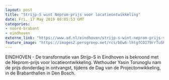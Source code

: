```yaml
---
layout: post
title: "Strijp-S wint Neprom-prijs voor locatieontwikkeling"
date: Fri, 17 May 2019 08:05:53 GMT
categories: 
- noord-brabant 
- eindhoven 
externe_link: "https://www.ad.nl/eindhoven/strijp-s-wint-neprom-prijs-voor-locatieontwikkeling~ae3c6d43/"
feature_image: "https://images2.persgroep.net/rcs/bEw6-lhtgfCOI79rrTuSKucbowo/diocontent/124261859/_fitwidth/400/?appId=21791a8992982cd8da851550a453bd7f&quality=0.7"
---
```


EINDHOVEN - De transformatie van Strijp-S in Eindhoven is bekroond met de Neprom-prijs voor locatieontwikkeling. Wethouder Yasin Torunoglu nam de prijs donderdag in ontvangst, tijdens de Dag van de Projectonwikkeling, in de Brabanthallen in Den Bosch.
